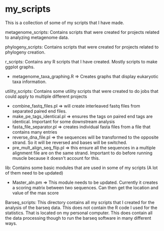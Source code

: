 # my_scripts
This is a collection of some of my scripts that I have made. 

metagenome_scripts: 
 Contains scripts that were created for projects related to analyzing metagenome data.
 
 
phylogeny_scripts: 
 Contains scripts that were created for projects related to phylogeny creation.
  
r_scripts: 
 Contains any R scripts that I have created. Mostly scripts to make ggplot graphs.
  - metagenome_taxa_graphing.R => Creates graphs that display eukaryotic taxa information.
  
utility_scripts: 
 Contains some utility scripts that were created to do jobs that could apply to multiple different projects
  - combine_fastq_files.pl => will create interleaved fastq files from separated paired end files.
  - make_pe_tags_identical.pl => ensures the tags on paired end tags are identical. Important for some downstream analysis
  - fasta_file_separator.pl => creates individual fasta files from a file that contains many entries
  - reverse_dna_file.pl => the sequences will be transformed to the opposite strand. So it will be reversed and bases will be switched.
  - pre_mult_align_seq_flip.pl => this ensure all the sequences in a multiple alignment file are on the same strand. Important to do before running muscle because it doesn't account for this.

lib:
 Contains some basic modules that are used in some of my scripts (A lot of them need to be updated)
 - Master_aln.pm => This module needs to be updated. Currently it creates a scoring matrix between two sequences. Can then get the location and value of the max score


Barseq_scripts:
This directory contains all my scripts that I created for the analysis of the barseq data. This does not contain the R code I used for the statistics. That is located on my personal computer. This does contain all the data processing though to run the barseq software in many different ways.